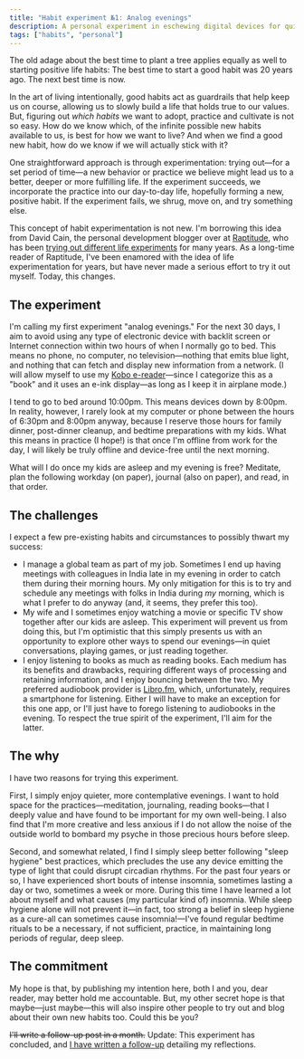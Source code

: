 ```yaml
---
title: "Habit experiment №1: Analog evenings"
description: A personal experiment in eschewing digital devices for quieter, more contemplative evenings.
tags: ["habits", "personal"]
---
```


The old adage about the best time to plant a tree applies equally as well to starting positive life habits: The best time to start a good habit was 20 years ago. The next best time is now.

In the art of living intentionally, good habits act as guardrails that help keep us on course, allowing us to slowly build a life that holds true to our values. But, figuring out *which habits* we want to adopt, practice and cultivate is not so easy. How do we know which, of the infinite possible new habits available to us, is best for how we want to live? And when we find a good new habit, how do we know if we will actually stick with it?

One straightforward approach is through experimentation: trying out—for a set period of time—a new behavior or practice we believe might lead us to a better, deeper or more fulfilling life. If the experiment succeeds, we incorporate the practice into our day-to-day life, hopefully forming a new, positive habit. If the experiment fails, we shrug, move on, and try something else.

This concept of habit experimentation is not new. I'm borrowing this idea from David Cain, the personal development blogger over at [Raptitude](https://www.raptitude.com), who has been [trying out different life experiments](https://www.raptitude.com/experiments/) for many years. As a long-time reader of Raptitude, I've been enamored with the idea of life experimentation for years, but have never made a serious effort to try it out myself. Today, this changes.

## The experiment

I'm calling my first experiment "analog evenings." For the next 30 days, I aim to avoid using any type of electronic device with backlit screen or Internet connection within two hours of when I normally go to bed. This means no phone, no computer, no television—nothing that emits blue light, and nothing that can fetch and display new information from a network. (I will allow myself to use my [Kobo e-reader](https://en.wikipedia.org/wiki/Kobo_eReader)—since I categorize this as a "book" and it uses an e-ink display—as long as I keep it in airplane mode.)

I tend to go to bed around 10:00pm. This means devices down by 8:00pm. In reality, however, I rarely look at my computer or phone between the hours of 6:30pm and 8:00pm anyway, because I reserve those hours for family dinner, post-dinner cleanup, and bedtime preparations with my kids. What this means in practice (I hope!) is that once I'm offline from work for the day, I will likely be truly offline and device-free until the next morning.

What will I do once my kids are asleep and my evening is free? Meditate, plan the following workday (on paper), journal (also on paper), and read, in that order.

## The challenges

I expect a few pre-existing habits and circumstances to possibly thwart my success:

- I manage a global team as part of my job. Sometimes I end up having meetings with colleagues in India late in my evening in order to catch them during their morning hours. My only mitigation for this is to try and schedule any meetings with folks in India during *my* morning, which is what I prefer to do anyway (and, it seems, they prefer this too).
- My wife and I sometimes enjoy watching a movie or specific TV show together after our kids are asleep. This experiment will prevent us from doing this, but I'm optimistic that this simply presents us with an opportunity to explore other ways to spend our evenings—in quiet conversations, playing games, or just reading together.
- I enjoy listening to books as much as reading books. Each medium has its benefits and drawbacks, requiring different ways of processing and retaining information, and I enjoy bouncing between the two. My preferred audiobook provider is [Libro.fm](https://libro.fm/), which, unfortunately, requires a smartphone for listening. Either I will have to make an exception for this one app, or I'll just have to forego listening to audiobooks in the evening. To respect the true spirit of the experiment, I'll aim for the latter.
## The why

I have two reasons for trying this experiment.

First, I simply enjoy quieter, more contemplative evenings. I want to hold space for the practices—meditation, journaling, reading books—that I deeply value and have found to be important for my own well-being. I also find that I'm more creative and less anxious if I do not allow the noise of the outside world to bombard my psyche in those precious hours before sleep.

Second, and somewhat related, I find I simply sleep better following "sleep hygiene" best practices, which precludes the use any device emitting the type of light that could disrupt circadian rhythms. For the past four years or so, I have experienced short bouts of intense insomnia, sometimes lasting a day or two, sometimes a week or more. During this time I have learned a lot about myself and what causes (my particular kind of) insomnia. While sleep hygiene alone will not prevent it—in fact, too strong a belief in sleep hygiene as a cure-all can sometimes cause insomnia!—I've found regular bedtime rituals to be a necessary, if not sufficient, practice, in maintaining long periods of regular, deep sleep.

## The commitment

My hope is that, by publishing my intention here, both I and you, dear reader, may better hold me accountable. But, my other secret hope is that maybe—just maybe—this will also inspire other people to try out and blog about their own new habits too. Could this be you?

~~I'll write a follow-up post in a month.~~ Update: This experiment has concluded, and [I have written a follow-up](blog/habit-experiment-1-analog-evenings-followup/) detailing my reflections.